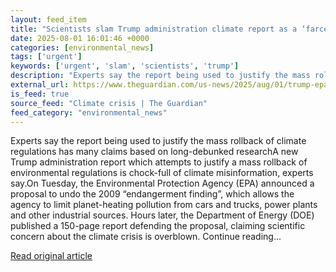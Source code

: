 ```yaml
---
layout: feed_item
title: "Scientists slam Trump administration climate report as a ‘farce’ full of misinformation"
date: 2025-08-01 16:01:46 +0000
categories: [environmental_news]
tags: ['urgent']
keywords: ['urgent', 'slam', 'scientists', 'trump']
description: "Experts say the report being used to justify the mass rollback of climate regulations has many claims based on long-debunked researchA new Trump administrati..."
external_url: https://www.theguardian.com/us-news/2025/aug/01/trump-epa-climate-change-report
is_feed: true
source_feed: "Climate crisis | The Guardian"
feed_category: "environmental_news"
---
```


Experts say the report being used to justify the mass rollback of climate regulations has many claims based on long-debunked researchA new Trump administration report which attempts to justify a mass rollback of environmental regulations is chock-full of climate misinformation, experts say.On Tuesday, the Environmental Protection Agency (EPA) announced a proposal to undo the 2009 “endangerment finding”, which allows the agency to limit planet-heating pollution from cars and trucks, power plants and other industrial sources. Hours later, the Department of Energy (DOE) published a 150-page report defending the proposal, claiming scientific concern about the climate crisis is overblown. Continue reading...

[Read original article](https://www.theguardian.com/us-news/2025/aug/01/trump-epa-climate-change-report)
